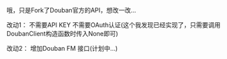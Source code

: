 哦，只是Fork了Douban官方的API，想改一改...

改动1： 不需要API KEY 不需要OAuth认证(这个我发现已经实现了，只需要调用DoubanClient构造函数时传入None即可)

改动2： 增加Douban FM 接口(计划中...)

